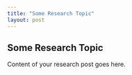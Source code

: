 ```yaml
---
title: "Some Research Topic"
layout: post
---
```


## Some Research Topic

Content of your research post goes here.